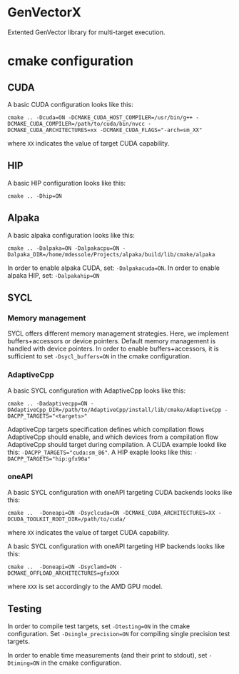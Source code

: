 # GenVectorX

Extented GenVector library for multi-target execution. 

# cmake configuration

## CUDA
A basic CUDA configuration looks like this:
```
cmake .. -Dcuda=ON -DCMAKE_CUDA_HOST_COMPILER=/usr/bin/g++ -DCMAKE_CUDA_COMPILER=/path/to/cuda/bin/nvcc -DCMAKE_CUDA_ARCHITECTURES=xx -DCMAKE_CUDA_FLAGS="-arch=sm_XX"  
```
where `XX` indicates the value of target CUDA capability.

## HIP
A basic HIP configuration looks like this:
```
cmake .. -Dhip=ON  
```
## Alpaka
A basic alpaka configuration looks like this:
```
cmake .. -Dalpaka=ON -Dalpakacpu=ON -Dalpaka_DIR=/home/mdessole/Projects/alpaka/build/lib/cmake/alpaka 
```
In order to enable alpaka CUDA, set: `-Dalpakacuda=ON`.
In order to enable alpaka HIP, set: `-Dalpakahip=ON`

## SYCL

### Memory management
SYCL offers different memory management strategies. Here, we implement buffers+accessors or device pointers. Default memory management is handled with device pointers. In order to enable buffers+accessors, it is sufficient to set `-Dsycl_buffers=ON` in the cmake configuration. 

### AdaptiveCpp
A basic SYCL configuration with AdaptiveCpp looks like this:
```
cmake .. -Dadaptivecpp=ON -DAdaptiveCpp_DIR=/path/to/AdaptiveCpp/install/lib/cmake/AdaptiveCpp -DACPP_TARGETS="<targets>"  
```

AdaptiveCpp targets specification defines which compilation flows AdaptiveCpp should enable, and which devices from a compilation flow AdaptiveCpp should target during compilation. A CUDA example lookd like this: `-DACPP_TARGETS="cuda:sm_86"`. A HIP exaple looks like this: `-DACPP_TARGETS="hip:gfx90a"`

### oneAPI
A basic SYCL configuration with oneAPI targeting CUDA backends looks like this:
```
cmake ..  -Doneapi=ON -Dsyclcuda=ON -DCMAKE_CUDA_ARCHITECTURES=XX -DCUDA_TOOLKIT_ROOT_DIR=/path/to/cuda/
```
where `XX` indicates the value of target CUDA capability. 

A basic SYCL configuration with oneAPI targeting HIP backends looks like this:
```
cmake ..  -Doneapi=ON -Dsyclamd=ON -DCMAKE_OFFLOAD_ARCHITECTURES=gfxXXX 
```
where `XXX` is set accordingly to the AMD GPU model.

## Testing
In order to compile test targets, set `-Dtesting=ON` in the cmake configuration. Set `-Dsingle_precision=ON` for compiling single precision test targets.

In order to enable time measurements (and their print to stdout), set `-Dtiming=ON` in the cmake configuration.
